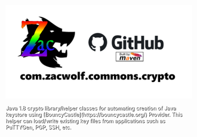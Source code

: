 <style>
body {
  background-image: url('Simpler-Cryptography.jpg');
  background-repeat: no-repeat;
  background-attachment: fixed; 
  background-size: 100%;
}
#main_content_wrap{
	background-color:rgba(0,0,0,0);
}
</style>

<img src="repository-open-graph-template.png" style="width:500px"> 

<p style="color:#ffffff;text-shadow: 1px 1px #000000;">
Java 1.8 crypto library/helper classes for automating creation of Java keystore using [BouncyCastle](https://bouncycastle.org/) Provider.
This helper can load/write existing key files from applications such as PuTTYGen, PGP, SSH, etc.
</p>